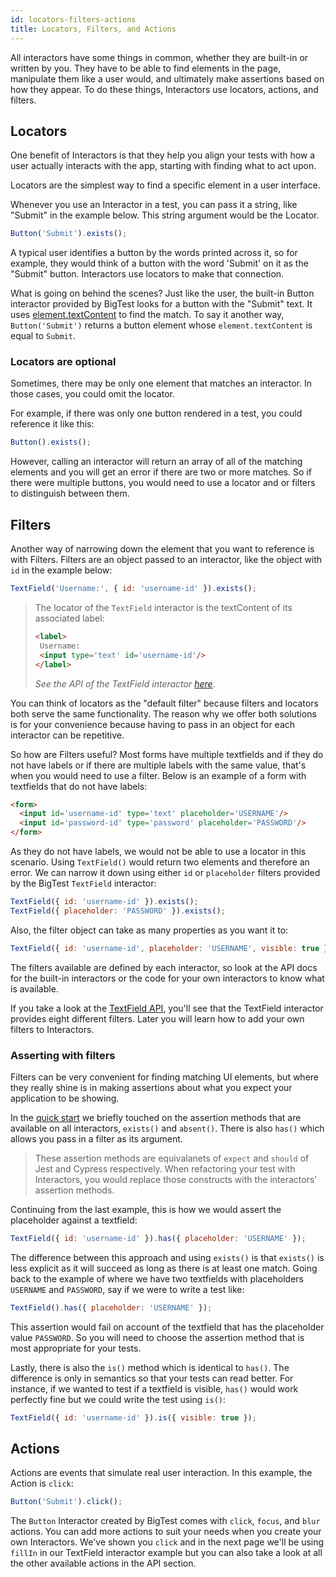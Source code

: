 ```yaml
---
id: locators-filters-actions
title: Locators, Filters, and Actions
---
```


All interactors have some things in common, whether they are built-in or written by you. They have to be able to find elements in the page, manipulate them like a user would, and ultimately make assertions based on how they appear. To do these things, Interactors use locators, actions, and filters.

## Locators

One benefit of Interactors is that they help you align your tests with how a user actually interacts with the app, starting with finding what to act upon.

Locators are the simplest way to find a specific element in a user interface.

Whenever you use an Interactor in a test, you can pass it a string, like "Submit" in the example below. This string argument would be the Locator.

```js
Button('Submit').exists();
```

A typical user identifies a button by the words printed across it, so for example, they would think of a button with the word 'Submit' on it as the "Submit" button. Interactors use locators to make that connection.

What is going on behind the scenes? Just like the user, the built-in Button interactor provided by BigTest looks for a button with the "Submit" text. It uses [element.textContent](/docs/interactors/api/variables/button) to find the match. To say it another way, `Button('Submit')` returns a button element whose `element.textContent` is equal to `Submit`.

### Locators are optional

Sometimes, there may be only one element that matches an interactor. In those cases, you could omit the locator.

For example, if there was only one button rendered in a test, you could reference it like this:

```js
Button().exists();
```

However, calling an interactor will return an array of all of the matching elements and you will get an error if there are two or more matches. So if there were multiple buttons, you would need to use a locator and or filters to distinguish between them.

## Filters

Another way of narrowing down the element that you want to reference is with Filters. Filters are an object passed to an interactor, like the object with `id` in the example below:

```js
TextField('Username:', { id: 'username-id' }).exists();
```

> The locator of the `TextField` interactor is the textContent of its associated label:
> ```html
><label>
>  Username:
>  <input type='text' id='username-id'/>
></label>
> ```
> _See the API of the TextField interactor [here](/docs/interactors/api/variables/textfield)_.

You can think of locators as the "default filter" because filters and locators both serve the same functionality. The reason why we offer both solutions is for your convenience because having to pass in an object for each interactor can be repetitive.

So how are Filters useful? Most forms have multiple textfields and if they do not have labels or if there are multiple labels with the same value, that's when you would need to use a filter. Below is an example of a form with textfields that do not have labels:
```html
<form>
  <input id='username-id' type='text' placeholder='USERNAME'/>
  <input id='password-id' type='password' placeholder='PASSWORD'/>
</form>
```

As they do not have labels, we would not be able to use a locator in this scenario. Using `TextField()` would return two elements and therefore an error. We can narrow it down using either `id` or `placeholder` filters provided by the BigTest `TextField` interactor:

```js
TextField({ id: 'username-id' }).exists();
TextField({ placeholder: 'PASSWORD' }).exists();
```

Also, the filter object can take as many properties as you want it to:

```js
TextField({ id: 'username-id', placeholder: 'USERNAME', visible: true }).exists();
```

The filters available are defined by each interactor, so look at the API docs for the built-in interactors or the code for your own interactors to know what is available.

If you take a look at the [TextField API](/docs/interactors/api/variables/textfield), you'll see that the TextField interactor provides eight different filters. Later you will learn how to add your own filters to Interactors.

### Asserting with filters
Filters can be very convenient for finding matching UI elements, but where they really shine is in making assertions about what you expect your application to be showing.

In the [quick start](/docs/interactors/#making-test-assertions) we briefly touched on the assertion methods that are available on all interactors, `exists()` and `absent()`. There is also `has()` which allows you pass in a filter as its argument. 

> These assertion methods are equivalanets of `expect` and `should` of Jest and Cypress respectively. When refactoring your test with Interactors, you would replace those constructs with the interactors' assertion methods.

Continuing from the last example, this is how we would assert the placeholder against a textfield:

```js
TextField({ id: 'username-id' }).has({ placeholder: 'USERNAME' });
```

The difference between this approach and using `exists()` is that `exists()` is less explicit as it will succeed as long as there is at least one match. Going back to the example of where we have two textfields with placeholders `USERNAME` and `PASSWORD`, say if we were to write a test like:

```js
TextField().has({ placeholder: 'USERNAME' });
```

This assertion would fail on account of the textfield that has the placeholder value `PASSWORD`. So you will need to choose the assertion method that is most appropriate for your tests.

Lastly, there is also the `is()` method which is identical to `has()`. The difference is only in semantics so that your tests can read better. For instance, if we wanted to test if a textfield is visible, `has()` would work perfectly fine but we could write the test using `is()`:

```js
TextField({ id: 'username-id' }).is({ visible: true });
```

## Actions

Actions are events that simulate real user interaction. In this example, the Action is `click`:

```js
Button('Submit').click();
```

The `Button` Interactor created by BigTest comes with `click`, `focus`, and `blur` actions. You can add more actions to suit your needs when you create your own Interactors. We've shown you `click` and in the next page we'll be using `fillIn` in our TextField interactor example but you can also take a look at all the other available actions in the API section.
